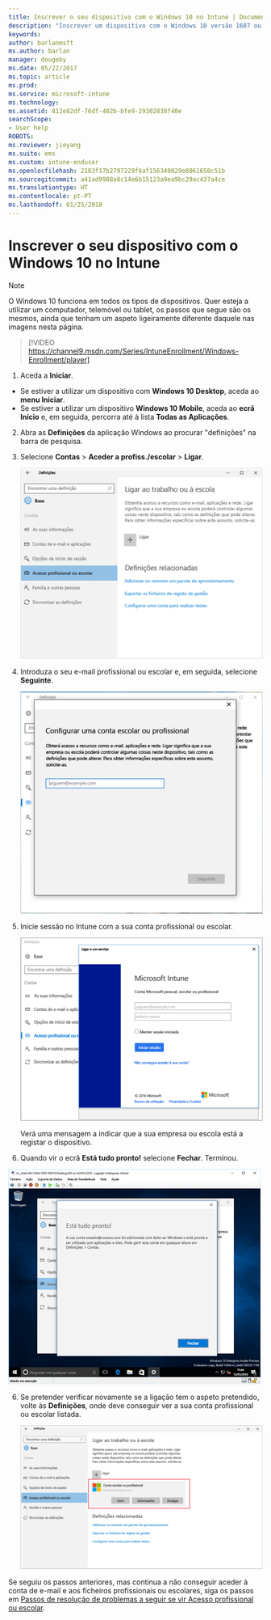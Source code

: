 ```yaml
---
title: Inscrever o seu dispositivo com o Windows 10 no Intune | Documentos da Microsoft
description: "Inscrever um dispositivo com o Windows 10 versão 1607 ou superior no Intune"
keywords: 
author: barlanmsft
ms.author: barlan
manager: dougeby
ms.date: 05/22/2017
ms.topic: article
ms.prod: 
ms.service: microsoft-intune
ms.technology: 
ms.assetid: 812e82df-76df-402b-bfe9-29302838f40e
searchScope:
- User help
ROBOTS: 
ms.reviewer: jieyang
ms.suite: ems
ms.custom: intune-enduser
ms.openlocfilehash: 2183f17b2797229f6af156349029e8061658c51b
ms.sourcegitcommit: a41ad9988a8c14e6b15123a9ea9bc29ac437a4ce
ms.translationtype: HT
ms.contentlocale: pt-PT
ms.lasthandoff: 01/25/2018
---
```

# <a name="enroll-your-windows-10-device-in-intune"></a>Inscrever o seu dispositivo com o Windows 10 no Intune

> [!NOTE]
> O Windows 10 funciona em todos os tipos de dispositivos. Quer esteja a utilizar um computador, telemóvel ou tablet, os passos que segue são os mesmos, ainda que tenham um aspeto ligeiramente diferente daquele nas imagens nesta página.

> [!VIDEO https://channel9.msdn.com/Series/IntuneEnrollment/Windows-Enrollment/player]

1. Aceda a **Iniciar**.

  - Se estiver a utilizar um dispositivo com **Windows 10 Desktop**, aceda ao **menu Iniciar**.
  - Se estiver a utilizar um dispositivo **Windows 10 Mobile**, aceda ao **ecrã Início** e, em seguida, percorra até à lista **Todas as Aplicações**.

2.  Abra as **Definições** da aplicação Windows ao procurar "definições" na barra de pesquisa.

3. Selecione **Contas** > **Aceder a profiss./escolar** > **Ligar**.

    ![Selecione Contas, Aceder a profiss./escolar](./media/w10-enroll-rs1-connect-to-work-or-school.png)

3.  Introduza o seu e-mail profissional ou escolar e, em seguida, selecione **Seguinte**.

    ![Introduza a sua conta profissional ou escolar](./media/w10-enroll-rs1-set-up-work-or-school-account.png)

4. Inicie sessão no Intune com a sua conta profissional ou escolar.

    ![Adicionar uma conta escolar ou profissional](./media/w10-enroll-rs1-enter-your-credentials.png)

    Verá uma mensagem a indicar que a sua empresa ou escola está a registar o dispositivo.

5. Quando vir o ecrã **Está tudo pronto!** selecione **Fechar**. Terminou.

  ![Selecione Fechar em "Está tudo pronto!" ecrã](./media/w10-enroll-rs1-youre-all-set.png)

6. Se pretender verificar novamente se a ligação tem o aspeto pretendido, volte às **Definições**, onde deve conseguir ver a sua conta profissional ou escolar listada.

    ![Validar a definição correta da ligação](./media/w10-enroll-rs1-validate-successful-enrollment.png)

Se seguiu os passos anteriores, mas continua a não conseguir aceder à conta de e-mail e aos ficheiros profissionais ou escolares, siga os passos em [Passos de resolução de problemas a seguir se vir Acesso profissional ou escolar](troubleshoot-your-windows-10-device-windows.md#troubleshooting-steps-to-follow-if-you-see-access-work-or-school).
